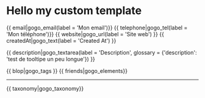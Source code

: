Hello my custom template
===================

{{ email|gogo_email(label = 'Mon email')}}
{{ telephone|gogo_tel(label = 'Mon téléphone')}}
{{ website|gogo_url(label = 'Site web') }}
{{ createdAt|gogo_text(label = 'Created At') }}

{{ description|gogo_textarea(label = 'Description', glossary = {'description': 'test de tooltipe un peu longue'}) }}


{{ blop|gogo_tags }}
{{ friends|gogo_elements}}
_________________

{{ taxonomy|gogo_taxonomy}}